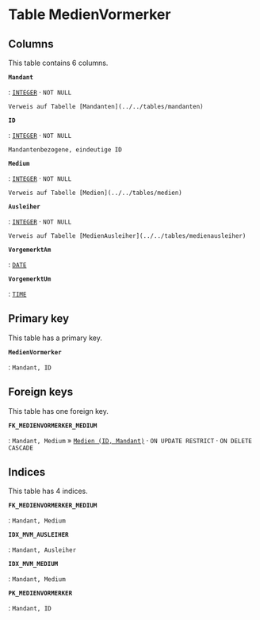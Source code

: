 # Table **MedienVormerker**

## Columns

This table contains 6 columns.

**`Mandant`**

:   [`INTEGER`](https://firebirdsql.org/file/documentation/html/en/refdocs/fblangref40/firebird-40-language-reference.html#fblangref40-datatypes-inttypes) · `NOT NULL`

    Verweis auf Tabelle [Mandanten](../../tables/mandanten)

**`ID`**

:   [`INTEGER`](https://firebirdsql.org/file/documentation/html/en/refdocs/fblangref40/firebird-40-language-reference.html#fblangref40-datatypes-inttypes) · `NOT NULL`

    Mandantenbezogene, eindeutige ID

**`Medium`**

:   [`INTEGER`](https://firebirdsql.org/file/documentation/html/en/refdocs/fblangref40/firebird-40-language-reference.html#fblangref40-datatypes-inttypes) · `NOT NULL`

    Verweis auf Tabelle [Medien](../../tables/medien)

**`Ausleiher`**

:   [`INTEGER`](https://firebirdsql.org/file/documentation/html/en/refdocs/fblangref40/firebird-40-language-reference.html#fblangref40-datatypes-inttypes) · `NOT NULL`

    Verweis auf Tabelle [MedienAusleiher](../../tables/medienausleiher)

**`VorgemerktAm`**

:   [`DATE`](https://firebirdsql.org/file/documentation/html/en/refdocs/fblangref40/firebird-40-language-reference.html#fblangref40-datatypes-datetime)

**`VorgemerktUm`**

:   [`TIME`](https://firebirdsql.org/file/documentation/html/en/refdocs/fblangref40/firebird-40-language-reference.html#fblangref40-datatypes-datetime)

## Primary key

This table has a primary key.

**`MedienVormerker`**

:   `Mandant, ID`

## Foreign keys

This table has one foreign key.

**`FK_MEDIENVORMERKER_MEDIUM`**

:   `Mandant, Medium` » [`Medien (ID, Mandant)`](../../tables/medien) · `ON UPDATE RESTRICT` · `ON DELETE CASCADE`

## Indices

This table has 4 indices.

**`FK_MEDIENVORMERKER_MEDIUM`**

:   `Mandant, Medium`

**`IDX_MVM_AUSLEIHER`**

:   `Mandant, Ausleiher`

**`IDX_MVM_MEDIUM`**

:   `Mandant, Medium`

**`PK_MEDIENVORMERKER`**

:   `Mandant, ID`

